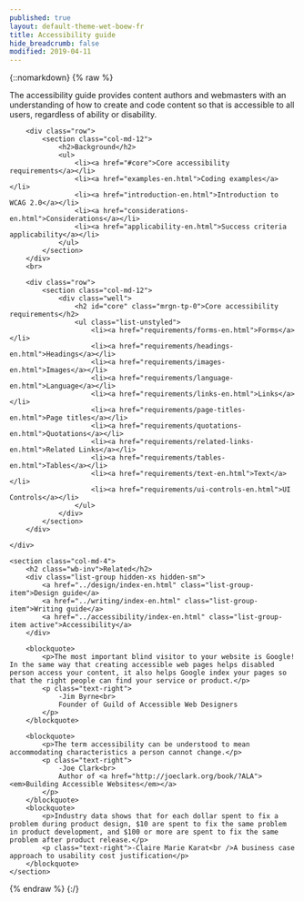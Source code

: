```yaml
---
published: true
layout: default-theme-wet-boew-fr
title: Accessibility guide
hide_breadcrumb: false
modified: 2019-04-11
---
```

{::nomarkdown}
{% raw %}
<div class="row">
	<div class="col-md-8">
		<div class="row">
			<div class="col-md-4 col-lg-3 visible-md visible-lg">
				<span class="fa-stack fa-5x">
					<span class="fa fa-circle fa-stack-2x"></span>
					<span class="fa fa-wheelchair fa-stack-1x fa-inverse"></span>
				</span>
			</div>
			<div class="col-md-8 col-lg-9">
				<p>The accessibility guide provides content authors and webmasters with an understanding of how to create and code content so that is accessible to all users, regardless of ability or disability.</p>
			</div>
		</div>

		<div class="row">
			<section class="col-md-12">
				<h2>Background</h2>
				<ul>
					<li><a href="#core">Core accessibility requirements</a></li>
					<li><a href="examples-en.html">Coding examples</a></li>
					<li><a href="introduction-en.html">Introduction to WCAG 2.0</a></li>
					<li><a href="considerations-en.html">Considerations</a></li>
					<li><a href="applicability-en.html">Success criteria applicability</a></li>
				</ul>
			</section>
		</div>
		<br>

		<div class="row">
			<section class="col-md-12">
				<div class="well">
					<h2 id="core" class="mrgn-tp-0">Core accessibility requirements</h2>
					<ul class="list-unstyled">
						<li><a href="requirements/forms-en.html">Forms</a></li>
						<li><a href="requirements/headings-en.html">Headings</a></li>
						<li><a href="requirements/images-en.html">Images</a></li>
						<li><a href="requirements/language-en.html">Language</a></li>
						<li><a href="requirements/links-en.html">Links</a></li>
						<li><a href="requirements/page-titles-en.html">Page titles</a></li>
						<li><a href="requirements/quotations-en.html">Quotations</a></li>
						<li><a href="requirements/related-links-en.html">Related Links</a></li>
						<li><a href="requirements/tables-en.html">Tables</a></li>
						<li><a href="requirements/text-en.html">Text</a></li>
						<li><a href="requirements/ui-controls-en.html">UI Controls</a></li>
					</ul>
				</div>
			</section>
		</div>

	</div>

	<section class="col-md-4">
		<h2 class="wb-inv">Related</h2>
		<div class="list-group hidden-xs hidden-sm">
			<a href="../design/index-en.html" class="list-group-item">Design guide</a>
			<a href="../writing/index-en.html" class="list-group-item">Writing guide</a>
			<a href="../accessibility/index-en.html" class="list-group-item active">Accessibility</a>
		</div>

		<blockquote>
			<p>The most important blind visitor to your website is Google! In the same way that creating accessible web pages helps disabled person access your content, it also helps Google index your pages so that the right people can find your service or product.</p>
			<p class="text-right">
				-Jim Byrne<br>
				Founder of Guild of Accessible Web Designers
			</p>
		</blockquote>

		<blockquote>
			<p>The term accessibility can be understood to mean accommodating characteristics a person cannot change.</p>
			<p class="text-right">
				-Joe Clark<br>
				Author of <a href="http://joeclark.org/book/?ALA"><em>Building Accessible Websites</em></a>
			</p>
		</blockquote>
		<blockquote>
			<p>Industry data shows that for each dollar spent to fix a problem during product design, $10 are spent to fix the same problem in product development, and $100 or more are spent to fix the same problem after product release.</p>
			<p class="text-right">-Claire Marie Karat<br />A business case approach to usability cost justification</p>
		</blockquote>
	</section>
</div>
{% endraw %}
{:/}
